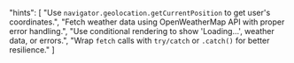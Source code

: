 "hints": [
  "Use `navigator.geolocation.getCurrentPosition` to get user's coordinates.",
  "Fetch weather data using OpenWeatherMap API with proper error handling.",
  "Use conditional rendering to show 'Loading...', weather data, or errors.",
  "Wrap `fetch` calls with `try/catch` or `.catch()` for better resilience."
]
